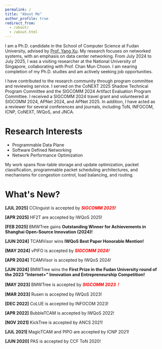 ```yaml
---
permalink: /
title: "About Me"
author_profile: true
redirect_from: 
  - /about/
  - /about.html
---
```


I am a Ph.D. candidate in the School of Computer Science at Fudan University, advised by [Prof. Yang Xu](https://yangxu.info/). My research focuses on networked systems, with an emphasis on data center networking. From July 2024 to July 2025, I was a visiting researcher at the National University of Singapore, collaborating with Prof. Chan Mun Choon. I am nearing completion of my Ph.D. studies and am actively seeking job opportunities.

<!--
I am a Ph.D. candidate in the School of Computer Science at Fudan University, advised by [Prof. Yang Xu](https://yangxu.info/). My research focuses on networked systems, with an emphasis on software-defined networking, programmable data planes, and network performance optimization. From July 2024 to July 2025, I was a visiting researcher at the National University of Singapore, collaborating with Prof. Chan Mun Choon. I am nearing completion of my Ph.D. studies and am actively seeking job opportunities.
-->


I have contributed to the research community through program committee and reviewing service. I served on the CoNEXT 2025 Shadow Technical Program Committee and the SIGCOMM 2024 Artifact Evaluation Program Committee. I received a SIGCOMM 2024 travel grant and volunteered at SIGCOMM 2024, APNet 2024, and APNet 2025. In addition, I have acted as a reviewer for several conferences and journals, including ToN, INFOCOM, ICNP, CoNEXT, IWQoS, and JNCA.


Research Interests
======
- Programmable Data Plane
- Software Defined Networking
- Network Performance Optimization

My work spans flow-table storage and update optimization, packet classification, programmable packet scheduling architectures, and mechanisms for congestion control, load balancing, and routing.



What's New?
======

**[JUL 2025]** CClinguist is accepted by ***<span style="color:red">SIGCOMM 2025!</span>***

**[APR 2025]** HF2T are accepted by IWQoS 2025!

**[FEB 2025]** BMWTree gains **Outstanding Winner for Achievements in Shanghai Open-Source Innovation (2024)!**

**[JUN 2024]** TCAMVisor wins **IWQoS Best Paper Honorable Mention!**

**[MAY 2024]** vPIFO is accepted by ***<span style="color:red">SIGCOMM 2024!</span>***

**[APR 2024]** TCAMVisor is accepted by IWQoS 2024!

**[JUN 2024]** BMWTree wins the  **First Prize in the Fudan University round of the 2023 “Internet+” Innovation and Entrepreneurship Competition!**

**[MAY 2023]** BMWTree is accepted by ***<span style="color:red">SIGCOMM 2023！</span>***

**[MAR 2023]** Rusen is accepted by IWQoS 2023!

**[DEC 2022]** CoLUE is accepted by INFOCOM 2023!

**[APR 2022]** BubbleTCAM is accepted by IWQoS 2022!

**[NOV 2021]** KickTree is accepted by ANCS 2021!

**[JUL 2021]** MagicTCAM and PIPO are accepted by ICNP 2021!

**[JUN 2020]** PAS is accepted by CCF ToN 2020!







